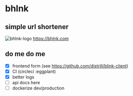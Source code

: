 # bhlnk
## simple url shortener
![bhlnk-logo](https://i.imgur.com/PcCW9pG.png)
https://bhlnk.com

## do me do me
- [x] frontend form (see https://github.com/distrill/blink-client)
- [x] CI (circleci :eggplant)
- [x] better logs
- [ ] api docs here
- [ ] dockerize dev/production
